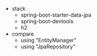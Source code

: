 - stack
  - spring-boot-starter-data-jpa
  - spring-boot-devtools
  - h2
- compare
  - using "EntityManager"
  - using "JpaRepository"
  
